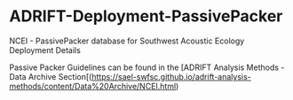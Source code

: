 # ADRIFT-Deployment-PassivePacker
NCEI - PassivePacker database for Southwest Acoustic Ecology Deployment Details

Passive Packer Guidelines can be found in the [ADRIFT Analysis Methods - Data Archive Section[(https://sael-swfsc.github.io/adrift-analysis-methods/content/Data%20Archive/NCEI.html)
